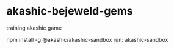 # akashic-bejeweld-gems
training akashic game

npm install -g @akashic/akashic-sandbox
run: 
akashic-sandbox
